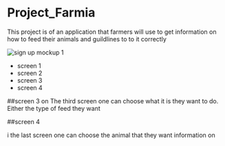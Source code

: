 # Project_Farmia
 This project is of an application that farmers will use to get information on how to feed their animals and guildlines to to it correctly
 

![sign up mockup 1](https://user-images.githubusercontent.com/35096973/46619910-fc327e80-cb2b-11e8-8f1c-15587051a642.png)
<ul>
 <li>screen 1</li>
 <li>screen 2</li>
 <li>screen 3</li>
 <li>screen 4</li>
</ul>
##screen 3
on The third screen one can choose what it is they want to do. Either the type of feed they want

##screen 4

i the last screen one can choose the animal that they want information on 
